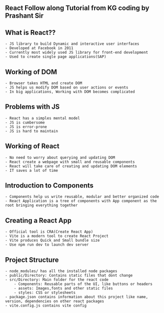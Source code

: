 ## React Follow along Tutorial from KG coding by Prashant Sir 

## What is React??
    - JS library to build Dynamic and interactive user interfaces
    - Developed at Facebook in 2011
    - Currently most widely used JS library for front-end development
    - Used to create single page applications(SAP)

## Working of DOM
    - Browser takes HTML and create DOM
    - JS helps us modify DOM based on user actions or events
    - In big applications, Working with DOM becomes complicated
## Problems with JS
    - React has a simples mental model
    - JS is cumbersome
    - JS is error-prone
    - JS is hard to maintain
## Working of React
    - No need to worry about querying and updating DOM
    - React create a webpage with small and reusable components
    - React will take care of creating and updating DOM elements
    - IT saves a lot of time

## Introduction to Components
    - Components help us write reusable, modular and better organized code
    - React Application is a tree of components with App component as the root bringing everything together

## Creating a React App
    - Official tool is CRA(Create React App)
    - Vite is a modern tool to create React Project
    - Vite produces Quick and Small bundle size
    - Use npm run dev to launch dev server

## Project Structure
    - node_modules/ has all the installed node packages
    - public/Directory: Contains static files that dont change
    - src/Directory: Main folder for the react code
        - Components: Reusable parts of the UI, like buttons or headers
        - assets: Images,fonts and other static files
        - styles: CSS or stylesheets
    - package.json contains information about this project like name, version, dependencies on other react packages
    - vite.config.js contains vite config
    